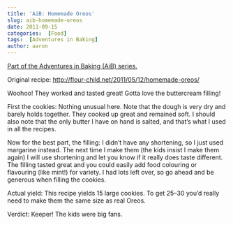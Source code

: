 ```yaml
---
title: 'AiB: Homemade Oreos'
slug: aib-homemade-oreos
date: 2011-09-15
categories:  [Food]
tags:  [Adventures in Baking]
author: aaron
---
```


[Part of the Adventures in Baking (AiB) series.](../adventures-in-baking-aib-overview "Adventures in Baking (AiB): Overview")

Original recipe: <http://flour-child.net/2011/05/12/homemade-oreos/>

Woohoo! They worked and tasted great! Gotta love the buttercream filling!

First the cookies: Nothing unusual here. Note that the dough is very dry and barely holds together. They cooked up great and remained soft. I should also note that the only butter I have on hand is salted, and that’s what I used in all the recipes.

Now for the best part, the filling: I didn’t have any shortening, so I just used margarine instead. The next time I make them (the kids insist I make them again) I will use shortening and let you know if it really does taste different. The filling tasted great and you could easily add food colouring or flavouring (like mint!) for variety. I had lots left over, so go ahead and be generous when filling the cookies.

Actual yield: This recipe yields 15 large cookies. To get 25–30 you’d really need to make them the same size as real Oreos.

Verdict: Keeper! The kids were big fans.
